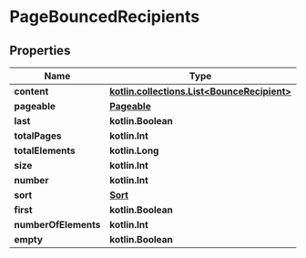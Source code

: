 
# PageBouncedRecipients

## Properties
Name | Type | Description | Notes
------------ | ------------- | ------------- | -------------
**content** | [**kotlin.collections.List&lt;BounceRecipient&gt;**](BounceRecipient) |  |  [optional]
**pageable** | [**Pageable**](Pageable) |  |  [optional]
**last** | **kotlin.Boolean** |  |  [optional]
**totalPages** | **kotlin.Int** |  |  [optional]
**totalElements** | **kotlin.Long** |  |  [optional]
**size** | **kotlin.Int** |  |  [optional]
**number** | **kotlin.Int** |  |  [optional]
**sort** | [**Sort**](Sort) |  |  [optional]
**first** | **kotlin.Boolean** |  |  [optional]
**numberOfElements** | **kotlin.Int** |  |  [optional]
**empty** | **kotlin.Boolean** |  |  [optional]



